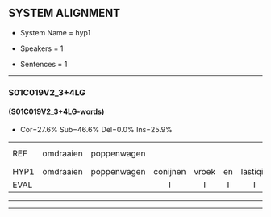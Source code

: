 
## SYSTEM ALIGNMENT

- System Name = hyp1

- Speakers = 1

- Sentences = 1

---

### S01C019V2_3+4LG

#### (S01C019V2_3+4LG-words)

- Cor=27.6%	Sub=46.6%	Del=0.0%	Ins=25.9%

|  |  |  |  |  |  |  |  |  |  |  |  |  |  |  |  |  |  |  |  |  |  |  |  |  |  |  |  |  |  |  |  |  |  |  |  |  |  |  |  |  |  |  |  |  |  |  |  |  |  |  |  |  |  |  |  |  |  |  |
|:--- |:---:|:---:|:---:|:---:|:---:|:---:|:---:|:---:|:---:|:---:|:---:|:---:|:---:|:---:|:---:|:---:|:---:|:---:|:---:|:---:|:---:|:---:|:---:|:---:|:---:|:---:|:---:|:---:|:---:|:---:|:---:|:---:|:---:|:---:|:---:|:---:|:---:|:---:|:---:|:---:|:---:|:---:|:---:|:---:|:---:|:---:|:---:|:---:|:---:|:---:|:---:|:---:|:---:|:---:|:---:|:---:|:---:|:---:|
| REF | omdraaien | poppenwagen |  |  |  |  |  |  |  | konijnenhok | elastiekje | ruziemaken | teddybeer | dierentuin | paddenstoelen | verstoppertje | wasmachine | fototoestel | toiletpapier | vrachtwagen | *(buurman) | buurmannen | vogelkooi | olifant | * | schommelen | iedereen |  |  | schoenenwinkel | knutselen | ophangen | verjaardag |  | sprookjesboek | tandenborstel | lucifer | slaapkamer |  |  | achterdeur | ziekenhuis | nieuwsgierig | afblijven |  |  |  | kabouter | washandje | sneeuwwitje | goeiendag | vakantie | limonade | autorijden | eindelijk | familie | * | chocolade |
| HYP1 | omdraaien | poppenwagen | conijnen | vroek | en | lastiqie | ruzie | maken | teddi | ber | kiden | tuien | padden | stoelen | verstopperdje | was | machine | fototoestel | toiletpapier | vrachtwagen | bluzeman | buurmanneen | vorelkooi | oliefamd | schommel | schommelen | iedereen | schoenen | winkel | nutsel | en | ophangen | verjaardag | sprookjes | boek | tandenborstel | lucifin | slaapkamer | acterde | zieken | huis | nieuw | girig | afblijven | kabauter | was | hendje | nee | weet | je | goeiendag | vakantie | lemonade | autoreeiden | eindelijk | familie | coco | socolade |
| EVAL |  |  | I | I | I | I | I | I | I | S | S | S | S | S | S | S | S |  |  |  | S | S | S | S | S |  |  | I | I | S | S |  |  | I | S |  | S |  | I | I | S | S | S |  | I | I | I | S | S | S |  |  | S | S |  |  | S | S |
---

---
